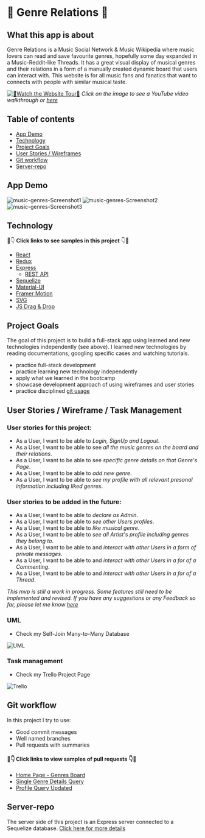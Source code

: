 # :musical_note: Genre Relations :musical_note:

## What this app is about

Genre Relations is a Music Social Network & Music Wikipedia where music lovers can read and save favourite genres, hopefully some day expanded in a Music-Reddit-like Threads. It has a great visual display of musical genres and their relations in a form of a manually created dynamic board that users can interact with. This website is for all music fans and fanatics that want to connects with people with similar musical taste. 

[![:wave:Watch the Website Tour:wave:](https://github.com/zoranaism/portfolio-music-genres-client/blob/master/src/VideoScreenshot.png)](https://youtu.be/uNgvKIWYTw4)
_Click on the image to see a YouTube video walkthrough or [here](https://youtu.be/uNgvKIWYTw4)_

## Table of contents

- [App Demo](#App-demo)
- [Technology](#technology-used)
- [Project Goals](#goals-for-this-project)
- [User Stories / Wireframes](#user-stories-and-wireframe)
- [Git workflow](#git-workflow)
- [Server-repo](#server-repo)

## App Demo

![music-genres-Screenshot1](https://github.com/zoranaism/portfolio-music-genres-client/blob/master/src/GenrePage.png)
![music-genres-Screenshot2](https://github.com/zoranaism/portfolio-music-genres-client/blob/master/src/MainPage.png)
![music-genres-Screenshot3](https://github.com/zoranaism/portfolio-music-genres-client/blob/master/src/ProfilePage.png)


## Technology

:eyes::point_down: **Click links to see samples in this project** :point_down::eyes:

- [React](https://github.com/zoranaism/portfolio-music-genres-client/blob/master/src/App.js)
- [Redux](https://github.com/zoranaism/portfolio-music-genres-client/tree/master/src/store)
- [Express](https://github.com/zoranaism/portfolio-music-genres-server/blob/master/index.js)
  - [REST API](https://github.com/zoranaism/portfolio-music-genres-server/blob/master/routers/genre.js)
- [Sequelize](https://github.com/zoranaism/portfolio-music-genres-server/blob/master/models/genre.js)
- [Material-UI](https://github.com/zoranaism/portfolio-music-genres-client/blob/master/src/pages/Genres/CheckboxesTags.js)
- [Framer Motion](https://github.com/zoranaism/portfolio-music-genres-client/blob/master/src/pages/pageTransitions.js)
- [SVG](https://github.com/zoranaism/portfolio-music-genres-client/blob/master/src/pages/Genres/RelationLine.js)
- [JS Drag & Drop](https://github.com/zoranaism/portfolio-music-genres-client/blob/readme-update/src/pages/Genres/DraggingBoard.js)

## Project Goals

The goal of this project is to build a full-stack app using learned and new technologies independently (see above). I learned new technologies by reading documentations, googling specific cases and watching tutorials.

- practice full-stack development
- practice learning new technology independently
- apply what we learned in the bootcamp
- showcase development approach of using wireframes and user stories
- practice disciplined [git usage](#git-workflow)

## User Stories / Wireframe / Task Management

### User stories for this project:

- As a User, I want to be able to _Login, SignUp and Logout_.
- As a User, I want to be able to see _all the music genres on the board and their relations_.
- As a User, I want to be able to see _specific genre details on that Genre's Page_.
- As a User, I want to be able to _add new genre_.
- As a User, I want to be able to _see my profile with all relevant presonal information including liked genres_.

### User stories to be added in the future:

- As a User, I want to be able to _declare as Admin_.
- As a User, I want to be able to _see other Users profiles_.
- As a User, I want to be able to _like musical genre_. 
- As a User, I want to be able to _see all Artist's profile including genres they belong to_.
- As a User, I want to be able to and _interact with other Users in a form of private messages_.
- As a User, I want to be able to and _interact with other Users in a for of a Commenting_.
- As a User, I want to be able to and _interact with other Users in a for of a Thread_.

_This mvp is still a work in progress. Some features still need to be implemented and revised. If you have any suggestions or any Feedback so far, please let me know [here](https://www.linkedin.com/in/zoranaism/)_

### UML

- Check my Self-Join Many-to-Many Database

 ![UML](https://github.com/zoranaism/portfolio-music-genres-client/blob/master/src/UML.png)

### Task management

- Check my Trello Project Page

 ![Trello](https://github.com/zoranaism/portfolio-music-genres-client/blob/master/src/Trello.png)

## Git workflow

In this project I try to use:

- Good commit messages
- Well named branches
- Pull requests with summaries

#### 👀👇 Click links to view samples of pull requests 👇👀

- [Home Page - Genres Board](https://github.com/zoranaism/portfolio-music-genres-client/pull/1)
- [Single Genre Details Query](https://github.com/zoranaism/portfolio-music-genres-server/pull/4)
- [Profile Query Updated](https://github.com/zoranaism/portfolio-music-genres-server/pull/6)

## Server-repo

The server side of this project is an Express server connected to a Sequelize database. [Click here for more details](https://github.com/zoranaism/portfolio-music-genres-server)